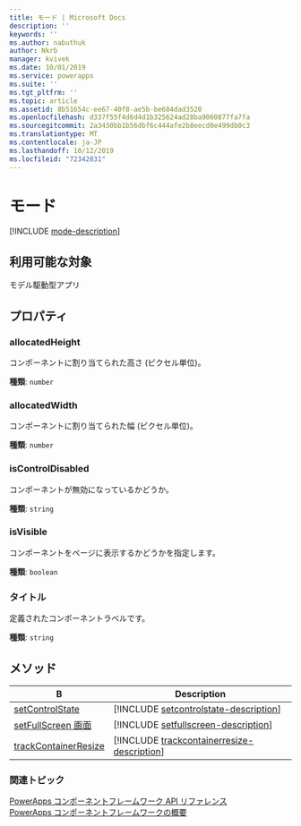 ```yaml
---
title: モード | Microsoft Docs
description: ''
keywords: ''
ms.author: nabuthuk
author: Nkrb
manager: kvivek
ms.date: 10/01/2019
ms.service: powerapps
ms.suite: ''
ms.tgt_pltfrm: ''
ms.topic: article
ms.assetid: 8b51654c-ee67-40f8-ae5b-be684dad3520
ms.openlocfilehash: d337f55f4d6d4d1b325624ad28ba9060877fa7fa
ms.sourcegitcommit: 2a3430bb1b56dbf6c444afe2b8eecd0e499db0c3
ms.translationtype: MT
ms.contentlocale: ja-JP
ms.lasthandoff: 10/12/2019
ms.locfileid: "72342831"
---
```

# <a name="mode"></a>モード


[!INCLUDE [mode-description](includes/mode-description.md)]

## <a name="available-for"></a>利用可能な対象 

モデル駆動型アプリ

## <a name="properties"></a>プロパティ

### <a name="allocatedheight"></a>allocatedHeight

コンポーネントに割り当てられた高さ (ピクセル単位)。

**種類**: `number`

### <a name="allocatedwidth"></a>allocatedWidth

コンポーネントに割り当てられた幅 (ピクセル単位)。

**種類**: `number`

### <a name="iscontroldisabled"></a>isControlDisabled

コンポーネントが無効になっているかどうか。

**種類**: `string`

### <a name="isvisible"></a>isVisible

コンポーネントをページに表示するかどうかを指定します。

**種類**: `boolean`

### <a name="label"></a>タイトル

定義されたコンポーネントラベルです。

**種類**: `string`

## <a name="methods"></a>メソッド

|B | Description | 
| ------------- |-------------|
|[setControlState](mode/setcontrolstate.md)|[!INCLUDE [setcontrolstate-description](mode/includes/setcontrolstate-description.md)]|
|[setFullScreen 画面](mode/setfullscreen.md)|[!INCLUDE [setfullscreen-description](mode/includes/setfullscreen-description.md)]|
|[trackContainerResize](mode/trackcontainerresize.md)|[!INCLUDE [trackcontainerresize-description](mode/includes/trackcontainerresize-description.md)]|


### <a name="related-topics"></a>関連トピック

[PowerApps コンポーネントフレームワーク API リファレンス](../reference/index.md)<br/>
[PowerApps コンポーネントフレームワークの概要](../overview.md)